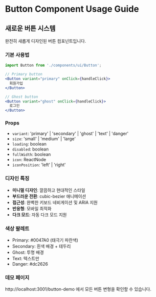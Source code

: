 # Button Component Usage Guide

## 새로운 버튼 시스템

완전히 새롭게 디자인된 버튼 컴포넌트입니다.

### 기본 사용법
```jsx
import Button from './components/ui/Button';

// Primary button
<Button variant="primary" onClick={handleClick}>
  회원가입
</Button>

// Ghost button
<Button variant="ghost" onClick={handleClick}>
  로그인
</Button>
```

### Props
- `variant`: 'primary' | 'secondary' | 'ghost' | 'text' | 'danger'
- `size`: 'small' | 'medium' | 'large'
- `loading`: boolean
- `disabled`: boolean
- `fullWidth`: boolean
- `icon`: ReactNode
- `iconPosition`: 'left' | 'right'

### 디자인 특징
- **미니멀 디자인**: 깔끔하고 현대적인 스타일
- **부드러운 전환**: cubic-bezier 애니메이션
- **접근성**: 완벽한 키보드 네비게이션 및 ARIA 지원
- **반응형**: 모바일 최적화
- **다크 모드**: 자동 다크 모드 지원

### 색상 팔레트
- Primary: #0047A0 (태극기 파란색)
- Secondary: 흰색 배경 + 테두리
- Ghost: 투명 배경
- Text: 텍스트만
- Danger: #dc2626

### 데모 페이지
http://localhost:3001/button-demo 에서 모든 버튼 변형을 확인할 수 있습니다.